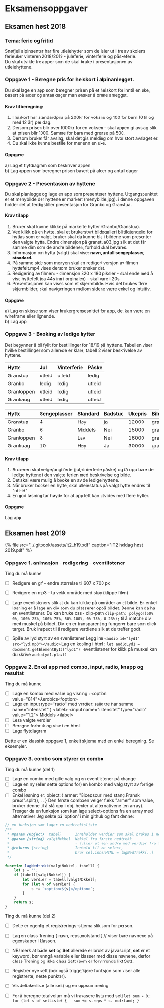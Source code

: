 # Eksamensoppgaver

## Eksamen høst 2018

### Tema: ferie og fritid

Snøfjell alpinsenter har fire utleiehytter som de leier ut i tre av skolens ferieuker vinteren 2018/2019 - juleferie, vinterferie og påskeferie.  
Du skal utvikle tre apper som de skal bruke i presentasjonen av utleiehyttene.

### Oppgave 1  - Beregne pris for heiskort i alpinanlegget.

Du skal lage en app som beregner prisen på et heiskort for inntil en uke, basert på alder og antall dager man ønsker å bruke anlegget.

#### Krav til beregning:

1. Heiskort har standardpris på 200kr for voksne og 100 for barn \(0 til og med 12 år\) per dag.
2. Dersom prisen blir over 1000kr for en voksen - skal appen gi avslag slik at prisen blir 1000. Samme for barn med grense på 500.
3. Dersom bruker får avslag, skal det gis melding om hvor stort avslaget er.
4. Du skal ikke kunne bestille for mer enn en uke.

#### Oppgave

a\) Lag et flytdiagram som beskriver appen  
b\) Lag appen som beregner prisen basert på alder og antall dager

### Oppgave 2 - Presentasjon av hyttene

Du skal planlegge og lage en app som presenterer hyttene. Utgangspunktet er et menybilde der hyttene er markert \(menybilde.jpg\). i denne oppgaven holder det at ferdigstiller presentasjon for Granbo og Granstua.

#### Krav til app

1. Bruker skal kunne klikke på markerte hytter \(Granbo/Granstua\).
2. Ved klikk på en hytte, skal et brukerstyrt bildegalleri bli tilgjengelig for hyttas som er valgt. bruker skal da kunne bla i bildene som presenter den valgte hytta. Endre dimensjon på granstua03.jpg slik at det får samme dim som de andre bildenen, forhold skal bevares.
3. Informasjon om hytta \(valgt\) skal vise: **navn, antall sengeplasser, standard**.
4. På samme side som menyen skal en redigert versjon av filmen hyttefelt.mp4 vises dersom bruker ønsker det.
5. Redigering av filmen: - dimensjon 320 x 180 piksler - skal ende med å vise hyttefelt \(ca 44s inn i orginalen\) - skal vare i 20s
6. Presentasjonen kan vises som et skjermbilde. Hvis det brukes flere skjermbilder, skal navigeringen mellom sidene være enkel og intuitiv.

#### Oppgave

a\) Lag en skisse som viser brukergrensesnittet for app, det kan være en wireframe eller lignende.  
b\) Lag app

### Oppgave 3 - Booking av ledige hytter

Det begynner å bli fyllt for bestillinger for 18/19 på hyttene. Tabellen viser hvilke bestillinger som allerede er klare, tabell 2 viser beskrivelse av hyttene.

| **Hytte** | **Jul** | **Vinterferie** | **Påske** |
| :--- | :--- | :--- | :--- |
| Granstua | utleid | utleid | ledig |
| Granbo | ledig | ledig | utleid |
| Grantoppen | utleid | ledig | utleid |
| Granhaug | utleid | ledig | utleid |

| Hytte | Sengeplasser | Standard | Badstue | Ukepris | Bilde |
| :--- | :--- | :--- | :--- | :--- | :--- |
| Granstua | 4 | Høy | ja | 12000 | granstua.jpg |
| Granbo | 6 | Middels | Nei | 15000 | granbo.jpg |
| Grantoppen | 8 | Lav | Nei | 16000 | grantoppen.jpg |
| Granhuag | 10 | Høy | Ja | 30000 | granhaug.jpg |

#### Krav til app

1. Brukeren skal velge/angi ferie \(jul,vinterferie,påske\) og få opp bare de ledige hyttene i den valgte ferien med beskrivelse og bilde.
2. Det skal være mulig å booke en av de ledige hyttene.
3. Når bruker booker en hytte, skal utleiestatus på valgt hytte endres til "utleid".
4. En god løsning tar høyde for at app lett kan utvides med flere hytter.

#### Oppgave

Lag app

## Eksamen høst 2019

{% file src="../.gitbook/assets/it2\_h19.pdf" caption="IT2 heldag høst 2019.pdf" %}

### Oppgave 1.   animasjon - redigering - eventlistener

Ting du må kunne

* [ ] Redigere en gif - endre størrelse til 607 x 700 px
* [ ] Redigere en mp3 - ta vekk område med støy \(klippe filen\)
* [ ] Lage evenlisteners slik at du kan klikke på områder av et bilde. En enkel løsning er å lage en div som du plasserer oppå bildet. Denne kan da ha en eventlistener. Du kan bruke css - clip-path `clip-path: polygon(50% 0%, 100% 25%, 100% 75%, 50% 100%, 0% 75%, 0 23%);` til å matche div med muskel på bildet. Div-en er transparent og fungerer bare som click target. Bruk inspect til å redigere verdiene slik at de treffer godt.
* [ ] Spille av lyd styrt av en evenlistener Legg inn `<audio id="lyd1" src="lyd.mp3"></audio>` Lag en kobling i html :  `let audioLyd1 = document.getElementById("lyd1")` I eventlistener for klikk på muskel kan du skrive `audioLyd1.play()`



### Oppgave 2.  Enkel app med combo, input, radio, knapp og resultat

Ting du må kunne

* [ ] Lage en kombo med value og visning : &lt;option value="814"&gt;Aerobics&lt;/option&gt;
* [ ] Lage en input type="radio" med verdier:  \(alle tre har samme name="intensitet" \) &lt;label&gt; &lt;input name="intensitet" type="radio" value="1.2"&gt; Middels &lt;/label&gt;
* [ ] Lese valgte verdier
* [ ] Beregne forbruk og vise i en html
* [ ] Lage flytdiagram

Dette er en klassisk oppgave 1, enkelt skjema med en enkel beregning. Se eksempler.

### Oppgave 3.  combo som styrer en combo

Ting du må kunne \(del 1\)

* [ ] Lage en combo med gitte valg og en eventlistener på change
* [ ] Lage en ny \(eller sette options for\) en kombo med valg styrt av forrige combo
* [ ] Enkel løsning er: object: { armer: "Bicepscurl med stang,Fransk press".split\(\),  ... } Den første comboen velger f.eks "armer" som value, bruker denne til å slå opp i obj. henter ut alternativene \(en  array\). Trenger da en funksjon som kan lage select+options fra en array med alternativer Jeg søkte på 'option' i min github og fant denne:

```javascript
// en funksjon som lager en nedtrekksliste
/**
 * @param {Object}  tabell      Inneholder verdier som skal brukes i nedtrekk
 * @param {string} valgtNokkel  Nøkkel fra første nedtrekk 
 *                              - fyller ut den andre med verdier fra tabell
 * @returns {string}            Innhold til en select, 
 *                              bruk sel.innerHTML = lagNedTrekk(..)
 */

function lagNedtrekk(valgtNokkel, tabell) {
    let s = '';
    if (tabell[valgtNokkel]) {
        let verdier = tabell[valgtNokkel];
        for (let v of verdier) {
            s += `<option>${v}</option>`;
        }
    }
    return s;
}
```

Ting du må kunne \(del 2\)

* [ ] Dette er egenlig et registrerings-skjema slik som for person.
* [ ] Lag en class Trening {  navn, reps,motstand }  // viser bare navnene på egenskaper i klassen.
* [ ] NB! merk at både **set** og **Set** allerede er brukt av javascript, **set** er et keyword, bør unngå variable eller klasser med disse navnene, derfor class Trening og ikke class Sett \(som er forvirrende likt Set\).
* [ ] Registrer nye sett \(bør også trigge/kjøre funksjon som viser alle registrerte, neste punkter\).
* [ ] Vis deltakerliste \(alle sett\) og en oppsummering
* [ ] For å beregne totalvolum må vi travasere lista med sett `let sum = 0; for (let s of setListe) {   sum += s.reps * s. motstand; }`



